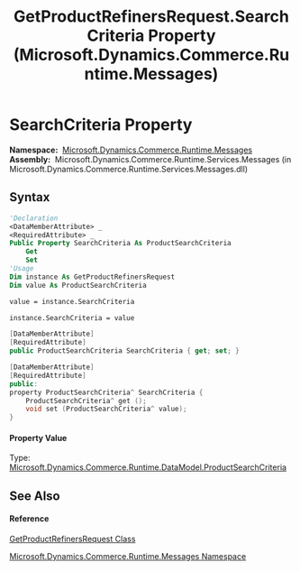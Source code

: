 ﻿---
title: GetProductRefinersRequest.SearchCriteria Property  (Microsoft.Dynamics.Commerce.Runtime.Messages)
TOCTitle: SearchCriteria Property
ms:assetid: P:Microsoft.Dynamics.Commerce.Runtime.Messages.GetProductRefinersRequest.SearchCriteria
ms:mtpsurl: https://technet.microsoft.com/en-us/library/microsoft.dynamics.commerce.runtime.messages.getproductrefinersrequest.searchcriteria(v=AX.60)
ms:contentKeyID: 65321553
ms.date: 05/18/2015
mtps_version: v=AX.60
f1_keywords:
- Microsoft.Dynamics.Commerce.Runtime.Messages.GetProductRefinersRequest.SearchCriteria
dev_langs:
- CSharp
- C++
- VB
---

# SearchCriteria Property

**Namespace:**  [Microsoft.Dynamics.Commerce.Runtime.Messages](microsoft-dynamics-commerce-runtime-messages-namespace.md)  
**Assembly:**  Microsoft.Dynamics.Commerce.Runtime.Services.Messages (in Microsoft.Dynamics.Commerce.Runtime.Services.Messages.dll)

## Syntax

``` vb
'Declaration
<DataMemberAttribute> _
<RequiredAttribute> _
Public Property SearchCriteria As ProductSearchCriteria
    Get
    Set
'Usage
Dim instance As GetProductRefinersRequest
Dim value As ProductSearchCriteria

value = instance.SearchCriteria

instance.SearchCriteria = value
```

``` csharp
[DataMemberAttribute]
[RequiredAttribute]
public ProductSearchCriteria SearchCriteria { get; set; }
```

``` c++
[DataMemberAttribute]
[RequiredAttribute]
public:
property ProductSearchCriteria^ SearchCriteria {
    ProductSearchCriteria^ get ();
    void set (ProductSearchCriteria^ value);
}
```

#### Property Value

Type: [Microsoft.Dynamics.Commerce.Runtime.DataModel.ProductSearchCriteria](productsearchcriteria-class-microsoft-dynamics-commerce-runtime-datamodel.md)  

## See Also

#### Reference

[GetProductRefinersRequest Class](getproductrefinersrequest-class-microsoft-dynamics-commerce-runtime-messages.md)

[Microsoft.Dynamics.Commerce.Runtime.Messages Namespace](microsoft-dynamics-commerce-runtime-messages-namespace.md)

